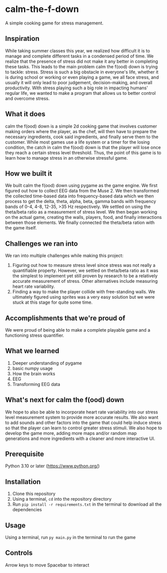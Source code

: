 # calm-the-f-down
A simple cooking game for stress management. 

## Inspiration
While taking summer classes this year, we realized how difficult it is to manage and complete different tasks in a condensed period of time. We realize that the presence of stress did not make it any better in completing these tasks. This leads to the main problem calm the f(ood) down is trying to tackle: stress. Stress is such a big obstacle in everyone's life, whether it is during school or working or even playing a game, we all face stress, and usually it will only lead to poor judgement, decision-making, and overall productivity. With stress playing such a big role in impacting humans' regular life, we wanted to make a program that allows us to better control and overcome stress.

## What it does
calm the f(ood) down is a simple 2d cooking game that involves customer making orders where the player, as the chef, will then have to prepare the necessary ingredients, cook said ingredients, and finally serve them to the customer. While most games use a life system or a timer for the losing condition, the catch in calm the f(ood) down is that the player will lose once they reach a certain stress level threshold. Thus, the point of this game is to learn how to manage stress in an otherwise stressful game.

## How we built it
We built calm the f(ood) down using pygame as the game engine. We first figured out how to collect EEG data from the Muse 2. We then transformed the collected time-based data into frequency-based data which we then process to get the delta, theta, alpha, beta, gamma bands with frequency bands of 0-4, 4-8, 12-35, >35 Hz respectively. We settled on using the theta/beta ratio as a measurement of stress level. We then began working on the actual game, creating the walls, players, food, and finally interactions between those elements. We finally connected the theta/beta ration with the game itself.

## Challenges we ran into
We ran into multiple challenges while making this project:
1. Figuring out how to measure stress level since stress was not really a quantifiable property. However, we settled on theta/beta ratio as it was the simplest to implement yet still proven by research to be a relatively accurate measurement of stress. Other alternatives include measuring heart rate variability.
2. Finding a way to make the player collide with free-standing walls. We ultimately figured using sprites was a very easy solution but we were stuck at this stage for quite some time.

## Accomplishments that we're proud of
We were proud of being able to make a complete playable game and a functioning stress quantifier.

## What we learned
1. Deeper understanding of pygame
2. basic numpy usage
3. How the brain works
4. EEG
5. Transforming EEG data

## What's next for calm the f(ood) down
We hope to also be able to incorporate heart rate variability into our stress level measurement system to provide more accurate results. We also want to add sounds and other factors into the game that could help induce stress so that the player can learn to control greater stress stimuli. We also hope to develop the game more, adding more maps and/or random map generations and more ingredients with a cleaner and more interactive UI.

## Prerequisite
Python 3.10 or later (https://www.python.org/)

## Installation
1. Clone this repository
2. Using a terminal, `cd` into the repository directory
3. Run `pip install -r requirements.txt` in the terminal to download all the dependencies

## Usage
Using a terminal, run `py main.py` in the terminal to run the game

## Controls
Arrow keys to move
Spacebar to interact
